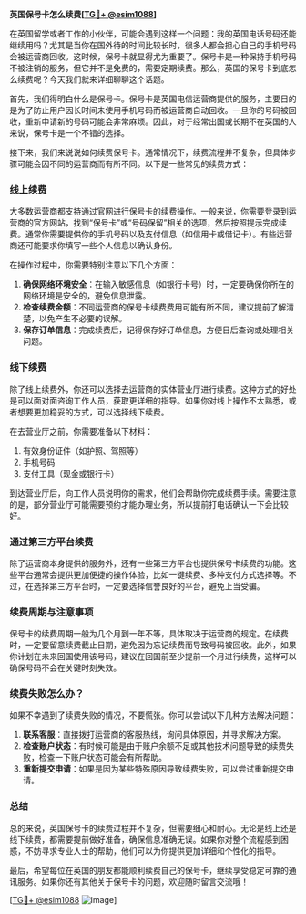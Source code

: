 **英国保号卡怎么续费[[TG💪+ @esim1088](https://t.me/s/esim1088)]**

在英国留学或者工作的小伙伴，可能会遇到这样一个问题：我的英国电话号码还能继续用吗？尤其是当你在国外待的时间比较长时，很多人都会担心自己的手机号码会被运营商回收。这时候，保号卡就显得尤为重要了。保号卡是一种保持手机号码不被注销的服务，但它并不是免费的，需要定期续费。那么，英国的保号卡到底怎么续费呢？今天我们就来详细聊聊这个话题。

首先，我们得明白什么是保号卡。保号卡是英国电信运营商提供的服务，主要目的是为了防止用户因长时间未使用手机号码而被运营商自动回收。一旦你的号码被回收，重新申请新的号码可能会非常麻烦。因此，对于经常出国或长期不在英国的人来说，保号卡是一个不错的选择。

接下来，我们来说说如何续费保号卡。通常情况下，续费流程并不复杂，但具体步骤可能会因不同的运营商而有所不同。以下是一些常见的续费方式：

### **线上续费**
大多数运营商都支持通过官网进行保号卡的续费操作。一般来说，你需要登录到运营商的官方网站，找到“保号卡”或“号码保留”相关的选项，然后按照提示完成续费。通常你需要提供你的手机号码以及支付信息（如信用卡或借记卡）。有些运营商还可能要求你填写一些个人信息以确认身份。

在操作过程中，你需要特别注意以下几个方面：
1. **确保网络环境安全**：在输入敏感信息（如银行卡号）时，一定要确保你所在的网络环境是安全的，避免信息泄露。
2. **检查续费金额**：不同运营商的保号卡续费费用可能有所不同，建议提前了解清楚，以免产生不必要的误解。
3. **保存订单信息**：完成续费后，记得保存好订单信息，方便日后查询或处理相关问题。

### **线下续费**
除了线上续费外，你还可以选择去运营商的实体营业厅进行续费。这种方式的好处是可以面对面咨询工作人员，获取更详细的指导。如果你对线上操作不太熟悉，或者想要更加稳妥的方式，可以选择线下续费。

在去营业厅之前，你需要准备以下材料：
1. 有效身份证件（如护照、驾照等）
2. 手机号码
3. 支付工具（现金或银行卡）

到达营业厅后，向工作人员说明你的需求，他们会帮助你完成续费手续。需要注意的是，部分营业厅可能需要预约才能办理业务，所以提前打电话确认一下会比较好。

### **通过第三方平台续费**
除了运营商本身提供的服务外，还有一些第三方平台也提供保号卡续费的功能。这些平台通常会提供更加便捷的操作体验，比如一键续费、多种支付方式选择等。不过，在选择第三方平台时，一定要选择信誉良好的平台，避免上当受骗。

### **续费周期与注意事项**
保号卡的续费周期一般为几个月到一年不等，具体取决于运营商的规定。在续费时，一定要留意续费截止日期，避免因为忘记续费而导致号码被回收。此外，如果你计划在未来回国使用该号码，建议在回国前至少提前一个月进行续费，这样可以确保号码不会在关键时刻失效。

### **续费失败怎么办？**
如果不幸遇到了续费失败的情况，不要慌张。你可以尝试以下几种方法解决问题：
1. **联系客服**：直接拨打运营商的客服热线，询问具体原因，并寻求解决方案。
2. **检查账户状态**：有时候可能是由于账户余额不足或其他技术问题导致的续费失败，检查一下账户状态可能会有所帮助。
3. **重新提交申请**：如果是因为某些特殊原因导致续费失败，可以尝试重新提交申请。

### **总结**
总的来说，英国保号卡的续费过程并不复杂，但需要细心和耐心。无论是线上还是线下续费，都需要提前做好准备，确保信息准确无误。如果你对整个流程感到困惑，不妨寻求专业人士的帮助，他们可以为你提供更加详细和个性化的指导。

最后，希望每位在英国的朋友都能顺利续费自己的保号卡，继续享受稳定可靠的通讯服务。如果你还有其他关于保号卡的问题，欢迎随时留言交流哦！

[[TG💪+ @esim1088](https://t.me/s/esim1088) ![Image](https://i.postimg.cc/4NQfJmqS/Snipaste-2025-05-13-00-14-12.png)]